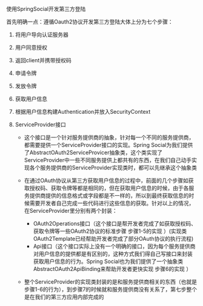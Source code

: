 使用SpringSocial开发第三方登陆

首先明确一点：遵循Oauth2协议开发第三方登陆大体上分为七个步骤：

 1. 将用户导向认证服务器

 2. 用户同意授权

 3. 返回client并携带授权码

 4. 申请令牌

 5. 发放令牌

 6. 获取用户信息

 7. 根据用户信息构建Authentication并放入SecurityContext

    

1. ServiceProvider接口
   * 这个接口是一个针对服务提供商的抽象，针对每一个不同的服务提供商，都需要提供一个ServiceProvider接口的实现。Spring Social为我们提供了AbstractOAuth2ServiceProvicer抽象类，这个类实现了ServiceProvider中一些不同服务提供上都共有的东西，在我们自己动手实现各个服务提供商的ServiceProvider实现类时，都可以先继承这个抽象类  
   * 在通过OAuth协议从第三方获取用户信息的过程中，前面的几个步骤如获取授权码、获取令牌等都是相同的，但在获取用户信息的时候，由于各服务提供商提供的信息格式或字段都是不一样的，所以到最终获取信息的时候需要开发者自己完成一些代码进行这些信息的获取。针对以上的情况，在ServiceProvider里分别有两个封装：
     *  OAuth2Operations接口（这个接口是帮开发者完成了如获取授权码、获取令牌等一些OAuth2协议的标准步骤   步骤1-5的实现 ）(实现类OAuth2Template已经帮助开发者完成了部分OAuth协议的执行流程)
     * Api接口（这个接口实际上没有一个明确的接口，因为每个服务提供商对用户信息的提供都是有区别的，这种方式我们得自己写接口来封装获取用户信息的行为。Spring Social也为我们提供了一个抽象类AbstractOAuth2ApiBinding来帮助开发者更快实现     步骤6的实现 ）
     
   * 整个ServiceProvider的实现类封装的是和服务提供商相关的东西（也就是步骤1-6的行为），到步骤7的时候就和服务提供商没有关系了，第七步整个是在我们的第三方应用内部完成的
   
   